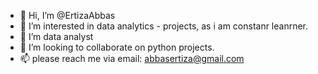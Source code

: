 - 👋 Hi, I’m @ErtizaAbbas
- 👀 I’m interested in data analytics - projects, as i am constanr leanrner. 
- 🌱 I’m data analyst
- 💞️ I’m looking to collaborate on python projects.
- 📫 please reach me via email: abbasertiza@gmail.com



<!---
ErtizaAbbas/ErtizaAbbas is a ✨ special ✨ repository because its `README.md` (this file) appears on your GitHub profile.
You can click the Preview link to take a look at your changes.
--->
